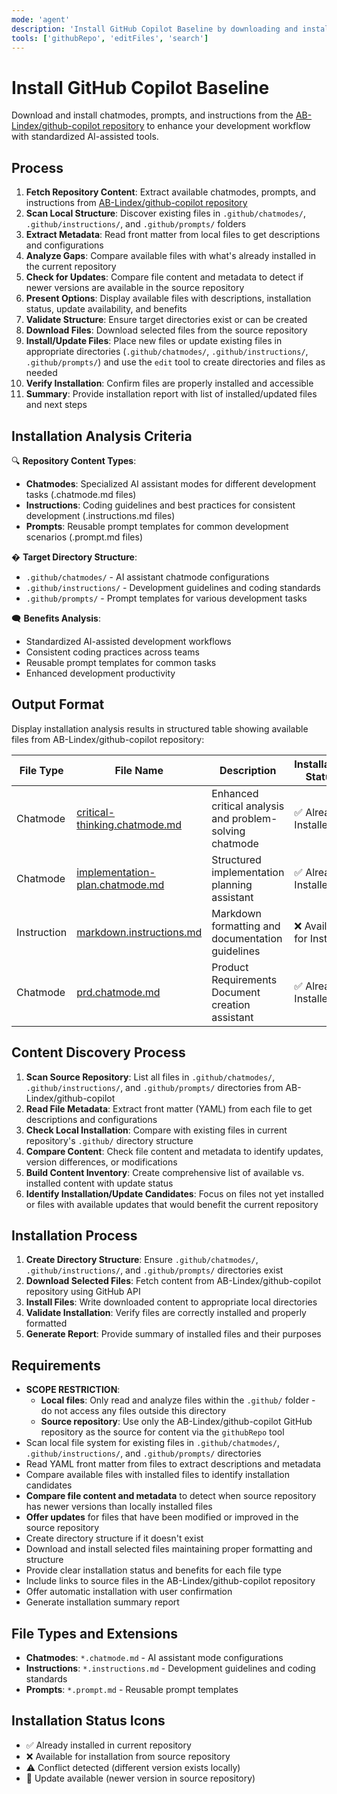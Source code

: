 ```yaml
---
mode: 'agent'
description: 'Install GitHub Copilot Baseline by downloading and installing chatmodes, prompts, and instructions from the AB-Lindex/github-copilot repository for improved AI-assisted development.'
tools: ['githubRepo', 'editFiles', 'search']
---
```


# Install GitHub Copilot Baseline

Download and install chatmodes, prompts, and instructions from the [AB-Lindex/github-copilot repository](https://github.com/AB-Lindex/github-copilot) to enhance your development workflow with standardized AI-assisted tools.

## Process

1. **Fetch Repository Content**: Extract available chatmodes, prompts, and instructions from [AB-Lindex/github-copilot repository](https://github.com/AB-Lindex/github-copilot)
2. **Scan Local Structure**: Discover existing files in `.github/chatmodes/`, `.github/instructions/`, and `.github/prompts/` folders
3. **Extract Metadata**: Read front matter from local files to get descriptions and configurations
4. **Analyze Gaps**: Compare available files with what's already installed in the current repository
5. **Check for Updates**: Compare file content and metadata to detect if newer versions are available in the source repository
6. **Present Options**: Display available files with descriptions, installation status, update availability, and benefits
7. **Validate Structure**: Ensure target directories exist or can be created
8. **Download Files**: Download selected files from the source repository
9. **Install/Update Files**: Place new files or update existing files in appropriate directories (`.github/chatmodes/`, `.github/instructions/`, `.github/prompts/`) and use the `edit` tool to create directories and files as needed
10. **Verify Installation**: Confirm files are properly installed and accessible
11. **Summary**: Provide installation report with list of installed/updated files and next steps

## Installation Analysis Criteria

🔍 **Repository Content Types**:
- **Chatmodes**: Specialized AI assistant modes for different development tasks (.chatmode.md files)
- **Instructions**: Coding guidelines and best practices for consistent development (.instructions.md files)
- **Prompts**: Reusable prompt templates for common development scenarios (.prompt.md files)

� **Target Directory Structure**:
- `.github/chatmodes/` - AI assistant chatmode configurations
- `.github/instructions/` - Development guidelines and coding standards
- `.github/prompts/` - Prompt templates for various development tasks

🗨️ **Benefits Analysis**:
- Standardized AI-assisted development workflows
- Consistent coding practices across teams
- Reusable prompt templates for common tasks
- Enhanced development productivity

## Output Format

Display installation analysis results in structured table showing available files from AB-Lindex/github-copilot repository:

| File Type | File Name | Description | Installation Status | Benefits |
|-----------|-----------|-------------|-------------------|----------|
| Chatmode | [critical-thinking.chatmode.md](https://github.com/AB-Lindex/github-copilot/blob/main/.github/chatmodes/critical-thinking.chatmode.md) | Enhanced critical analysis and problem-solving chatmode | ✅ Already Installed | Improves code analysis and decision making |
| Chatmode | [implementation-plan.chatmode.md](https://github.com/AB-Lindex/github-copilot/blob/main/.github/chatmodes/implementation-plan.chatmode.md) | Structured implementation planning assistant | ✅ Already Installed | Helps create detailed development plans |
| Instruction | [markdown.instructions.md](https://github.com/AB-Lindex/github-copilot/blob/main/.github/instructions/markdown.instructions.md) | Markdown formatting and documentation guidelines | ❌ Available for Install | Ensures consistent documentation standards |
| Chatmode | [prd.chatmode.md](https://github.com/AB-Lindex/github-copilot/blob/main/.github/chatmodes/prd.chatmode.md) | Product Requirements Document creation assistant | ✅ Already Installed | Streamlines PRD creation process |

## Content Discovery Process

1. **Scan Source Repository**: List all files in `.github/chatmodes/`, `.github/instructions/`, and `.github/prompts/` directories from AB-Lindex/github-copilot
2. **Read File Metadata**: Extract front matter (YAML) from each file to get descriptions and configurations
3. **Check Local Installation**: Compare with existing files in current repository's `.github/` directory structure
4. **Compare Content**: Check file content and metadata to identify updates, version differences, or modifications
5. **Build Content Inventory**: Create comprehensive list of available vs. installed content with update status
6. **Identify Installation/Update Candidates**: Focus on files not yet installed or files with available updates that would benefit the current repository

## Installation Process

1. **Create Directory Structure**: Ensure `.github/chatmodes/`, `.github/instructions/`, and `.github/prompts/` directories exist
2. **Download Selected Files**: Fetch content from AB-Lindex/github-copilot repository using GitHub API
3. **Install Files**: Write downloaded content to appropriate local directories
4. **Validate Installation**: Verify files are correctly installed and properly formatted
5. **Generate Report**: Provide summary of installed files and their purposes

## Requirements

- **SCOPE RESTRICTION**: 
  - **Local files**: Only read and analyze files within the `.github/` folder - do not access any files outside this directory
  - **Source repository**: Use only the AB-Lindex/github-copilot GitHub repository as the source for content via the `githubRepo` tool
- Scan local file system for existing files in `.github/chatmodes/`, `.github/instructions/`, and `.github/prompts/` directories
- Read YAML front matter from files to extract descriptions and metadata
- Compare available files with installed files to identify installation candidates
- **Compare file content and metadata** to detect when source repository has newer versions than locally installed files
- **Offer updates** for files that have been modified or improved in the source repository
- Create directory structure if it doesn't exist
- Download and install selected files maintaining proper formatting and structure
- Provide clear installation status and benefits for each file type
- Include links to source files in the AB-Lindex/github-copilot repository
- Offer automatic installation with user confirmation
- Generate installation summary report

## File Types and Extensions

- **Chatmodes**: `*.chatmode.md` - AI assistant mode configurations
- **Instructions**: `*.instructions.md` - Development guidelines and coding standards  
- **Prompts**: `*.prompt.md` - Reusable prompt templates

## Installation Status Icons

- ✅ Already installed in current repository
- ❌ Available for installation from source repository
- ⚠️ Conflict detected (different version exists locally)
- 🔄 Update available (newer version in source repository)